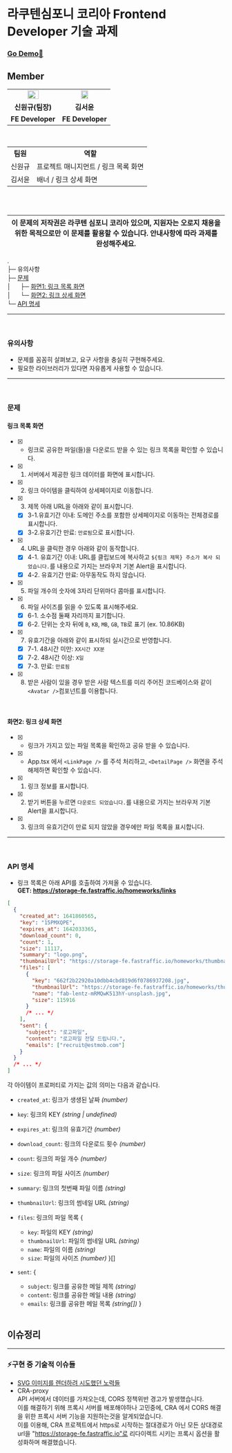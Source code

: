 # 라쿠텐심포니 코리아 Frontend Developer 기술 과제

### [Go Demo🚀](https://github.com/PreOnboardingTeam-16/)

## Member

<table>
<tr>
<td align="center"><a href="https://github.com/WongueShin"><img src="https://media.vlpt.us/images/yeonbee/post/a3b02f02-0826-4cc9-b63e-9ddce5fbd857/wongyu.jpg" width="50%" /></a></td>
<td align="center"><a href="https://github.com/yunred"><img src="https://avatars.githubusercontent.com/u/84527643?v=4" width="40%" /></a></td>
</tr>
<tr>
<td align="center"><b>신원규(팀장)</b></td>
<td align="center"><b>김서윤</b></td>

</tr>
<tr>
<td align="center"><b>FE Developer</b></td>
<td align="center"><b>FE Developer</b></td>
</tr>
</table>

<br />
<table>
<tr>
<td align="center"><b>팀원<b></td>
<td align="center"><b>역할</b></td>
</tr>
<tr>
<td>신원규</td>
<td> 프로젝트 매니지먼트 / 링크 목록 화면 </td>
</tr>
<tr>
<td>김서윤</td>
<td> 배너 / 링크 상세 화면</td>
</tr>

</table>

<br/>
  <br/>

| 이 문제의 저작권은 라쿠텐 심포니 코리아 있으며, 지원자는 오로지 채용을 위한 목적으로만 이 문제를 활용할 수 있습니다. 안내사항에 따라 과제를 완성해주세요. |
| --------------------------------------------------------------------------------------------------------------------------------------------------------- |


.  
├─ <a name="#precautions">유의사항</a>  
├─ <a href="#questions">문제</a>  
│ 　 ├─ <a href="#question1">화면1: 링크 목록 화면</a>  
│ 　 └─ <a href="#question2">화면2: 링크 상세 화면</a>  
└─ <a href="#apidoc">API 명세</a>

---

<br/>

### <a name="precautions">유의사항</a>

- 문제를 꼼꼼히 살펴보고, 요구 사항을 충실히 구현해주세요.
- 필요한 라이브러리가 있다면 자유롭게 사용할 수 있습니다.

---

<br/>

### <a name="questions">문제</a>

#### <a name="question1">링크 목록 화면</a>

- [x] - 링크로 공유한 파일(들)을 다운로드 받을 수 있는 링크 목록을 확인할 수 있습니다.

- [x] 1. 서버에서 제공한 링크 데이터를 화면에 표시합니다.
- [x] 2. 링크 아이템을 클릭하여 상세페이지로 이동합니다.
- [x] 3. 제목 아래 URL을 아래와 같이 표시합니다.
   - [x] 3-1.유효기간 이내: 도메인 주소를 포함한 상세페이지로 이동하는 전체경로를 표시합니다.
   - [x] 3-2.유효기간 만료: `만료됨`으로 표시합니다.
- [x] 4. URL을 클릭한 경우 아래와 같이 동작합니다.
   - [x] 4-1. 유효기간 이내: URL를 클립보드에 복사하고 `${링크 제목} 주소가 복사 되었습니다.`를 내용으로 가지는 브라우저 기본 Alert을 표시합니다.
   - [x] 4-2. 유효기간 만료: 아무동작도 하지 않습니다.
- [x] 5. 파일 개수의 숫자에 3자리 단위마다 콤마를 표시합니다.
- [x] 6. 파일 사이즈를 읽을 수 있도록 표시해주세요.
   - [x] 6-1. 소수점 둘째 자리까지 표기합니다.
   - [x] 6-2. 단위는 숫자 뒤에 `B`, `KB`, `MB`, `GB`, `TB`로 표기 (ex. 10.86KB)
- [x] 7. 유효기간을 아래와 같이 표시하되 실시간으로 반영합니다.
   - [x] 7-1. 48시간 미만: `XX시간 XX분`
   - [x] 7-2. 48시간 이상: `X일`
   - [x] 7-3. 만료: `만료됨`
- [x] 8. 받은 사람이 있을 경우 받은 사람 텍스트를 미리 주어진 코드베이스와 같이 `<Avatar />`컴포넌트를 이용합니다.

<br/>

#### <a name="question2">화면2: 링크 상세 화면</a>

- [x] - 링크가 가지고 있는 파일 목록을 확인하고 공유 받을 수 있습니다.
- [x] - App.tsx 에서 `<LinkPage />` 를 주석 처리하고, `<DetailPage />` 화면을 주석 해제하면 확인할 수 있습니다.

- [x] 1. 링크 정보를 표시합니다.
- [x] 2. 받기 버튼을 누르면 `다운로드 되었습니다.`를 내용으로 가지는 브라우저 기본 Alert을 표시합니다.
- [x] 3. 링크의 유효기간이 만료 되지 않았을 경우에만 파일 목록을 표시합니다.

---

<br/>

### <a name="apidoc">API 명세</a>

- 링크 목록은 아래 API를 호출하여 가져올 수 있습니다.  
  **GET: https://storage-fe.fastraffic.io/homeworks/links**

```json
[
  {
    "created_at": 1641860565,
    "key": "15PMXQPE",
    "expires_at": 1642033365,
    "download_count": 0,
    "count": 1,
    "size": 11117,
    "summary": "logo.png",
    "thumbnailUrl": "https://storage-fe.fastraffic.io/homeworks/thumbnails/15PMXQPE/1641860565.jpg",
    "files": [
      {
        "key": "662f2b22920a10dbb4cbd819d6f0786937208.jpg",
        "thumbnailUrl": "https://storage-fe.fastraffic.io/homeworks/thumbnails/15PMXQPE/662f2b22920a10dbb4cbd819d6f0786937208.jpg",
        "name": "fab-lentz-mRMQwK513hY-unsplash.jpg",
        "size": 115916
      }
      /* ... */
    ],
    "sent": {
      "subject": "로고파일",
      "content": "로고파일 전달 드립니다.",
      "emails": ["recruit@estmob.com"]
    }
  }
  /* ... */
]
```

각 아이템이 프로퍼티로 가지는 값의 의미는 다음과 같습니다.

- `created_at`: 링크가 생생된 날짜 _(number)_
- `key`: 링크의 KEY _(string | undefined)_
- `expires_at`: 링크의 유효기간 _(number)_
- `download_count`: 링크의 다운로드 횟수 _(number)_
- `count`: 링크의 파일 개수 _(number)_
- `size`: 링크의 파일 사이즈 _(number)_
- `summary`: 링크의 첫번째 파일 이름 _(string)_
- `thumbnailUrl`: 링크의 썸네일 URL _(string)_
- `files`: 링크의 파일 목록 {
  - `key`: 파일의 KEY _(string)_
  - `thumbnailUrl`: 파일의 썸네일 URL _(string)_
  - `name`: 파일의 이름 _(string)_
  - `size`: 파일의 사이즈 _(number)_
    }[]
- `sent`: {
  - `subject`: 링크를 공유한 메일 제목 _(string)_
  - `content`: 링크를 공유한 메일 내용 _(string)_
  - `emails`: 링크를 공유한 메일 목록 _(string[])_
    }

  
  <br/>

## 이슈정리

---

### ⚡구현 중 기술적 이슈들
  - [SVG 이미지를 렌더하려 시도했던 노력들](https://humble-tachometer-f77.notion.site/SVG-456570efe2f64290b64c8422cf357eea)
  - CRA-proxy<br/>
  API 서버에서 데이터를 가져오는데, CORS 정책위반 경고가 발생했습니다.<br/>
  이를 해결하기 위해 프록시 서버를 배포해야하나 고민중에, CRA 에서 CORS 해결을 위한 프록시 서버 기능을 지원하는것을 알게되었습니다.<br/>
  이를 이용해, CRA 프로젝트에서 https로 시작하는 절대경로가 아닌 모든 상대경로 url을 "https://storage-fe.fastraffic.io"로 리다이렉트 시키는 프록시 옵션을 활성화하며 해결했습니다.
